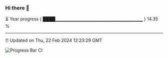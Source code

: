 ### Hi there 👋

⏳ Year progress { ████▁▁▁▁▁▁▁▁▁▁▁▁▁▁▁▁▁▁▁▁▁▁▁▁▁▁ } 14.35 %

---

⏰ Updated on Thu, 22 Feb 2024 12:23:29 GMT

![Progress Bar CI](https://github.com/liununu/liununu/workflows/Progress%20Bar%20CI/badge.svg)
